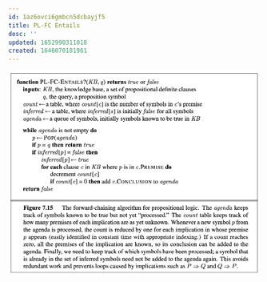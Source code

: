 ```yaml
---
id: 1az6ovci6gmbcn5dcbayjf5
title: PL-FC Entails
desc: ''
updated: 1652990311018
created: 1646070181961
---
```

![](./assets/images/2022-02-28-18-43-21.png)
